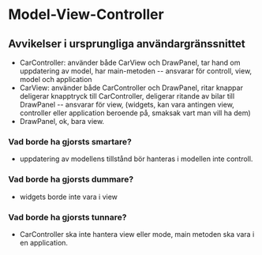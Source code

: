 # Model-View-Controller
## Avvikelser i ursprungliga användargränssnittet
- CarController: använder både CarView och DrawPanel, tar hand om uppdatering av model, har main-metoden
-- ansvarar för controll, view, model och application
- CarView: använder både CarController och DrawPanel, ritar knappar deligerar knapptryck till CarController, deligerar ritande av bilar till DrawPanel
-- ansvarar för view, (widgets, kan vara antingen view, controller eller application beroende på, smaksak vart man vill ha dem)
- DrawPanel, ok, bara view.
### Vad borde ha gjorsts smartare?
- uppdatering av modellens tillstånd bör hanteras i modellen inte controll. 
### Vad borde ha gjorsts dummare?
- widgets borde inte vara i view
### Vad borde ha gjorsts tunnare?
- CarController ska inte hantera view eller mode, main metoden ska vara i en application.
